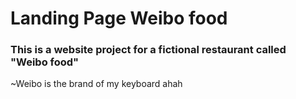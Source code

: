 # Landing Page Weibo food

### This is a website project for a fictional restaurant called "Weibo food"

~Weibo is the brand of my keyboard ahah